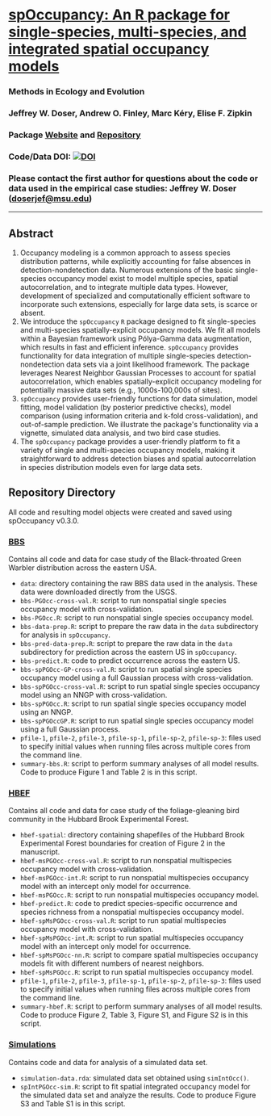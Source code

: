 # [spOccupancy: An R package for single-species, multi-species, and integrated spatial occupancy models](https://besjournals.onlinelibrary.wiley.com/doi/full/10.1111/2041-210X.13897)

### Methods in Ecology and Evolution

### Jeffrey W. Doser, Andrew O. Finley, Marc K&eacute;ry, Elise F. Zipkin 

### Package [Website](https://www.jeffdoser.com/files/spoccupancy-web/) and [Repository](https://github.com/doserjef/spOccupancy/)

### Code/Data DOI: [![DOI](https://zenodo.org/badge/488171864.svg)](https://zenodo.org/badge/latestdoi/488171864)

### Please contact the first author for questions about the code or data used in the empirical case studies: Jeffrey W. Doser (doserjef@msu.edu)

---------------------------------

## Abstract

1. Occupancy modeling is a common approach to assess species distribution patterns, while explicitly accounting for false absences in detection-nondetection data. Numerous extensions of the basic single-species occupancy model exist to model multiple species, spatial autocorrelation, and to integrate multiple data types. However, development of specialized and computationally efficient software to incorporate such extensions, especially for large data sets, is scarce or absent. 
2. We introduce the `spOccupancy` `R` package designed to fit single-species and multi-species spatially-explicit occupancy models. We fit all models within a Bayesian framework using P&oacute;lya-Gamma data augmentation, which results in fast and efficient inference. `spOccupancy` provides functionality for data integration of multiple single-species detection-nondetection data sets via a joint likelihood framework. The package leverages Nearest Neighbor Gaussian Processes to account for spatial autocorrelation, which enables spatially-explicit occupancy modeling for potentially massive data sets (e.g., 1000s-100,000s of sites).
3. `spOccupancy` provides user-friendly functions for data simulation, model fitting, model validation (by posterior predictive checks), model comparison (using information criteria and k-fold cross-validation), and out-of-sample prediction. We illustrate the package's functionality via a vignette, simulated data analysis, and two bird case studies. 
4. The `spOccupancy` package provides a user-friendly platform to fit a variety of single and multi-species occupancy models, making it straightforward to address detection biases and spatial autocorrelation in species distribution models even for large data sets.  

## Repository Directory

All code and resulting model objects were created and saved using spOccupancy v0.3.0.

### [BBS](./bbs)

Contains all code and data for case study of the Black-throated Green Warbler distribution across the eastern USA. 

+ `data`: directory containing the raw BBS data used in the analysis. These data were downloaded directly from the USGS.
+ `bbs-PGOcc-cross-val.R`: script to run nonspatial single species occupancy model with cross-validation.
+ `bbs-PGOcc.R`: script to run nonspatial single species occupancy model.
+ `bbs-data-prep.R`: script to prepare the raw data in the `data` subdirectory for analysis in `spOccupancy`. 
+ `bbs-pred-data-prep.R`: script to prepare the raw data in the `data` subdirectory for prediction across the eastern US in `spOccupancy`.
+ `bbs-predict.R`: code to predict occurrence across the eastern US. 
+ `bbs-spPGOcc-GP-cross-val.R`: script to run spatial single species occupancy model using a full Gaussian process with cross-validation.
+ `bbs-spPGOcc-cross-val.R`: script to run spatial single species occupancy model using an NNGP with cross-validation.
+ `bbs-spPGOcc.R`: script to run spatial single species occupancy model using an NNGP.
+ `bbs-spPGOccGP.R`: script to run spatial single species occupancy model using a full Gaussian process.
+ `pfile-1`, `pfile-2`, `pfile-3`, `pfile-sp-1`, `pfile-sp-2`, `pfile-sp-3`: files used to specify initial values when running files across multiple cores from the command line.
+ `summary-bbs.R`: script to perform summary analyses of all model results. Code to produce Figure 1 and Table 2 is in this script.

### [HBEF](./hbef)

Contains all code and data for case study of the foliage-gleaning bird community in the Hubbard Brook Experimental Forest.

+ `hbef-spatial`: directory containing shapefiles of the Hubbard Brook Experimental Forest boundaries for creation of Figure 2 in the manuscript.
+ `hbef-msPGOcc-cross-val.R`: script to run nonspatial multispecies occupancy model with cross-validation.
+ `hbef-msPGOcc-int.R`: script to run nonspatial multispecies occupancy model with an intercept only model for occurrence.
+ `hbef-msPGOcc.R`: script to run nonspatial multispecies occupancy model.
+ `hbef-predict.R`: code to predict species-specific occurrence and species richness from a nonspatial multispecies occupancy model.
+ `hbef-spMsPGOcc-cross-val.R`: script to run spatial multispecies occupancy model with cross-validation.
+ `hbef-spMsPGOcc-int.R`: script to run spatial multispecies occupancy model with an intercept only model for occurrence.
+ `hbef-spMsPGOcc-nn.R`: script to compare spatial multispecies occupancy models fit with different numbers of nearest neighbors.
+ `hbef-spMsPGOcc.R`: script to run spatial multispecies occupancy model.
+ `pfile-1`, `pfile-2`, `pfile-3`, `pfile-sp-1`, `pfile-sp-2`, `pfile-sp-3`: files used to specify initial values when running files across multiple cores from the command line.
+ `summary-hbef.R`: script to perform summary analyses of all model results. Code to produce Figure 2, Table 3, Figure S1, and Figure S2 is in this script.

### [Simulations](./simulations)

Contains code and data for analysis of a simulated data set. 

+ `simulation-data.rda`: simulated data set obtained using `simIntOcc()`. 
+ `spIntPGOcc-sim.R`: script to fit spatial integrated occupancy model for the simulated data set and analyze the results. Code to produce Figure S3 and Table S1 is in this script.




